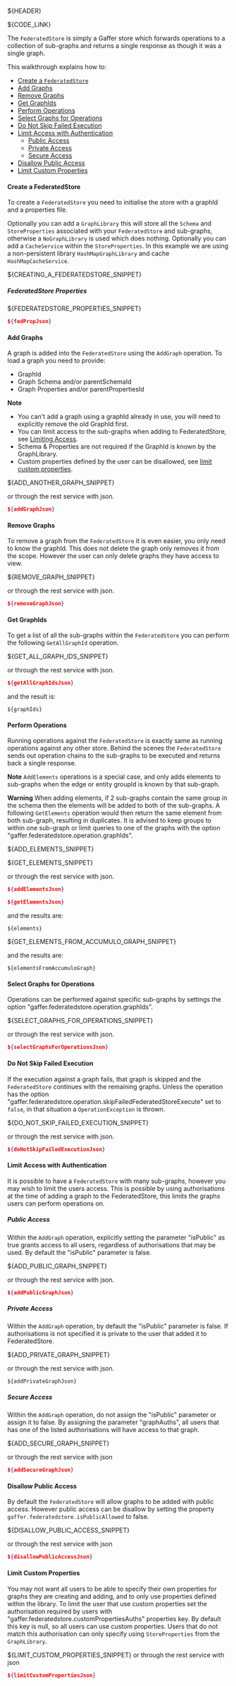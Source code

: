 ${HEADER}

${CODE_LINK}

The `FederatedStore` is simply a Gaffer store which forwards operations to a collection of sub-graphs and returns a single response as though it was a single graph.

This walkthrough explains how to:
 * [Create a `FederatedStore`](#create-a-federatedstore)
 * [Add Graphs](#add-graphs)
 * [Remove Graphs](#remove-graphs)
 * [Get GraphIds](#get-graphids)
 * [Perform Operations](#perform-operations)
 * [Select Graphs for Operations](#select-graphs-for-operations)
 * [Do Not Skip Failed Execution](#do-not-skip-failed-execution)
 * [Limit Access with Authentication](#limit-access-with-authentication)
   * [Public Access](#public-access)
   * [Private Access](#private-access)
   * [Secure Access](#secure-access)
 * [Disallow Public Access](#disallow-public-access)
 * [Limit Custom Properties](#limit-custom-properties)

#### Create a FederatedStore

To create a `FederatedStore` you need to initialise the store with a graphId and a properties file.

Optionally you can add a `GraphLibrary` this will store all the `Schema` and `StoreProperties` associated with your `FederatedStore` and sub-graphs, otherwise a `NoGraphLibrary` is used which does nothing.
Optionally you can add a `CacheService` within the `StoreProperties`.
In this example we are using a non-persistent library `HashMapGraphLibrary` and cache `HashMapCacheService`.

${CREATING_A_FEDERATEDSTORE_SNIPPET}

##### FederatedStore Properties

${FEDERATEDSTORE_PROPERTIES_SNIPPET}

```json
${fedPropJson}
```

#### Add Graphs

A graph is added into the `FederatedStore` using the `AddGraph` operation. To load a graph you need to provide:
 * GraphId
 * Graph Schema and/or parentSchemaId
 * Graph Properties and/or parentPropertiesId

**Note**
* You can't add a graph using a graphId already in use, you will need to explicitly remove the old GraphId first.
* You can limit access to the sub-graphs when adding to FederatedStore, see [Limiting Access](#limit-access-with-authentication).
* Schema & Properties are not required if the GraphId is known by the GraphLibrary.
* Custom properties defined by the user can be disallowed, see [limit custom properties](#limit-custom-properties).

${ADD_ANOTHER_GRAPH_SNIPPET}

or through the rest service with json.

```json
${addGraphJson}
```

#### Remove Graphs

To remove a graph from the `FederatedStore` it is even easier, you only need to know the graphId. This does not delete the graph only removes it from the scope.
However the user can only delete graphs they have access to view.

${REMOVE_GRAPH_SNIPPET}

or through the rest service with json.

```json
${removeGraphJson}
```

#### Get GraphIds

To get a list of all the sub-graphs within the `FederatedStore` you can perform the following `GetAllGraphId` operation.

${GET_ALL_GRAPH_IDS_SNIPPET}

or through the rest service with json.

```json
${getAllGraphIdsJson}
```


and the result is:

```
${graphIds}
```

#### Perform Operations

Running operations against the `FederatedStore` is exactly same as running operations against any other store.
Behind the scenes the `FederatedStore` sends out operation chains to the sub-graphs to be executed and returns back a single response.

**Note**
`AddElements` operations is a special case, and only adds elements to sub-graphs when the edge or entity groupId is known by that sub-graph.

**Warning** When adding elements, if 2 sub-graphs contain the same group in the schema then the elements will be added to both of the sub-graphs.
A following `GetElements` operation would then return the same element from both sub-graph, resulting in duplicates.
It is advised to keep groups to within one sub-graph or limit queries to one of the graphs with the option "gaffer.federatedstore.operation.graphIds".

${ADD_ELEMENTS_SNIPPET}

${GET_ELEMENTS_SNIPPET}

or through the rest service with json.

```json
${addElementsJson}
```

```json
${getElementsJson}
```

and the results are:

```
${elements}
```

${GET_ELEMENTS_FROM_ACCUMULO_GRAPH_SNIPPET}

and the results are:

```
${elementsFromAccumuloGraph}
```

#### Select Graphs for Operations
Operations can be performed against specific sub-graphs by settings the option "gaffer.federatedstore.operation.graphIds".

${SELECT_GRAPHS_FOR_OPERATIONS_SNIPPET}

or through the rest service with json.
```json
${selectGraphsForOperationsJson}
```

#### Do Not Skip Failed Execution
If the execution against a graph fails, that graph is skipped and the
`FederatedStore` continues with the remaining graphs. Unless the operation
has the option "gaffer.federatedstore.operation.skipFailedFederatedStoreExecute"
 set to `false`, in that situation a `OperationException` is thrown.

${DO_NOT_SKIP_FAILED_EXECUTION_SNIPPET}

or through the rest service with json.

```json
${doNotSkipFailedExecutionJson}
```


#### Limit Access with Authentication
It is possible to have a `FederatedStore` with many sub-graphs, however you
 may wish to limit the users access. This is possible by using authorisations
  at the time of adding a graph to the FederatedStore, this limits the graphs users
   can perform operations on.

##### Public Access
Within the `AddGraph` operation, explicitly setting the parameter "isPublic" as
true grants access to all users, regardless of authorisations that may be used.
By default the "isPublic" parameter is false.

${ADD_PUBLIC_GRAPH_SNIPPET}

or through the rest service with json.

```json
${addPublicGraphJson}
```

##### Private Access
Within the `AddGraph` operation, by default the "isPublic" parameter is false.
If authorisations is not specified it is private to the user that added it to FederatedStore.

${ADD_PRIVATE_GRAPH_SNIPPET}

or through the rest service with json.

```
${addPrivateGraphJson}
```

##### Secure Access
Within the `AddGraph` operation, do not assign the "isPublic" parameter or assign it to false.
By assigning the parameter "graphAuths", all users that has one of the listed authorisations will have access to that graph.

${ADD_SECURE_GRAPH_SNIPPET}

or through the rest service with json

```json
${addSecureGraphJson}
```

#### Disallow Public Access
By default the `FederatedStore` will allow graphs to be added with public access.
However public access can be disallow by setting the property `gaffer.federatedstore.isPublicAllowed` to false.

${DISALLOW_PUBLIC_ACCESS_SNIPPET}

or through the rest service with json

```json
${disallowPublicAccessJson}
```

#### Limit Custom Properties
You may not want all users to be able to specify their own properties for graphs they are creating and adding, and to only use properties defined within the library.
To limit the user that use custom properties set the authorisation required by users with "gaffer.federatedstore.customPropertiesAuths" properties key.
By default this key is null, so all users can use custom properties.
Users that do not match this authorisation can only specify using `StoreProperties` from the `GraphLibrary`.

${LIMIT_CUSTOM_PROPERTIES_SNIPPET}
or through the rest service with json

```json
${limitCustomPropertiesJson}
```

